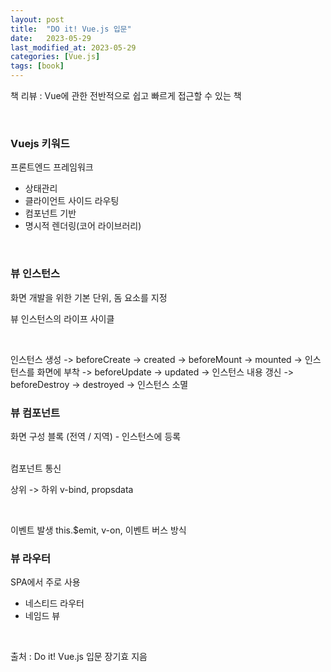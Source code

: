 ```yaml
---
layout: post
title:  "DO it! Vue.js 입문"
date:   2023-05-29
last_modified_at: 2023-05-29
categories: [Vue.js]
tags: [book]
---
```


책 리뷰 : Vue에 관한 전반적으로 쉽고 빠르게 접근할 수 있는 책

<br/>

### Vuejs 키워드

프론트엔드 프레임워크
- 상태관리
- 클라이언트 사이드 라우팅
- 컴포넌트 기반
- 명시적 렌더링(코어 라이브러리)


<br/> 

### 뷰 인스턴스
화면 개발을 위한 기본 단위, 돔 요소를 지정

뷰 인스턴스의 라이프 사이클 

<br/>

인스턴스 생성 -> beforeCreate -> created -> beforeMount -> mounted -> 인스턴스를 화면에 부착 -> beforeUpdate -> updated
-> 인스턴스 내용 갱신 -> beforeDestroy -> destroyed -> 인스턴스 소멸

### 뷰 컴포넌트
화면 구성 블록 (전역 / 지역) - 인스턴스에 등록

<br/>
컴포넌트 통신

상위 -> 하위 
v-bind, propsdata

<br/>

이벤트 발생
this.$emit, v-on, 이벤트 버스 방식

### 뷰 라우터
SPA에서 주로 사용
- 네스티드 라우터
- 네임드 뷰

<br/>

출처 : Do it! Vue.js 입문 장기효 지음

<br/>